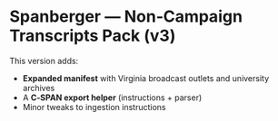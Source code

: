 # Spanberger — Non‑Campaign Transcripts Pack (v3)

This version adds:
- **Expanded manifest** with Virginia broadcast outlets and university archives
- A **C‑SPAN export helper** (instructions + parser)
- Minor tweaks to ingestion instructions
